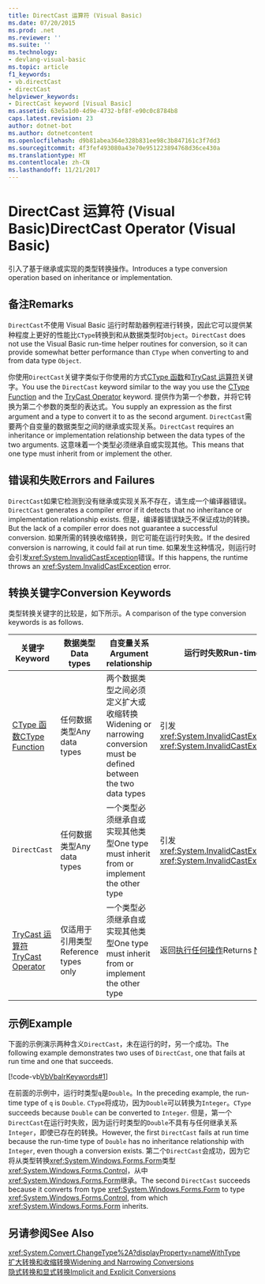 ```yaml
---
title: DirectCast 运算符 (Visual Basic)
ms.date: 07/20/2015
ms.prod: .net
ms.reviewer: ''
ms.suite: ''
ms.technology:
- devlang-visual-basic
ms.topic: article
f1_keywords:
- vb.directCast
- directCast
helpviewer_keywords:
- DirectCast keyword [Visual Basic]
ms.assetid: 63e5a1d0-4d9e-4732-bf8f-e90c0c8784b8
caps.latest.revision: 23
author: dotnet-bot
ms.author: dotnetcontent
ms.openlocfilehash: d9b81abea364e328b831ee98c3b847161c3f7dd3
ms.sourcegitcommit: 4f3fef493080a43e70e951223894768d36ce430a
ms.translationtype: MT
ms.contentlocale: zh-CN
ms.lasthandoff: 11/21/2017
---
```

# <a name="directcast-operator-visual-basic"></a><span data-ttu-id="c1bd6-102">DirectCast 运算符 (Visual Basic)</span><span class="sxs-lookup"><span data-stu-id="c1bd6-102">DirectCast Operator (Visual Basic)</span></span>
<span data-ttu-id="c1bd6-103">引入了基于继承或实现的类型转换操作。</span><span class="sxs-lookup"><span data-stu-id="c1bd6-103">Introduces a type conversion operation based on inheritance or implementation.</span></span>  
  
## <a name="remarks"></a><span data-ttu-id="c1bd6-104">备注</span><span class="sxs-lookup"><span data-stu-id="c1bd6-104">Remarks</span></span>  
 <span data-ttu-id="c1bd6-105">`DirectCast`不使用 Visual Basic 运行时帮助器例程进行转换，因此它可以提供某种程度上更好的性能比`CType`转换到和从数据类型时`Object`。</span><span class="sxs-lookup"><span data-stu-id="c1bd6-105">`DirectCast` does not use the Visual Basic run-time helper routines for conversion, so it can provide somewhat better performance than `CType` when converting to and from data type `Object`.</span></span>  
  
 <span data-ttu-id="c1bd6-106">你使用`DirectCast`关键字类似于你使用的方式[CType 函数](../../../visual-basic/language-reference/functions/ctype-function.md)和[TryCast 运算符](../../../visual-basic/language-reference/operators/trycast-operator.md)关键字。</span><span class="sxs-lookup"><span data-stu-id="c1bd6-106">You use the `DirectCast` keyword similar to the way you use the [CType Function](../../../visual-basic/language-reference/functions/ctype-function.md) and the [TryCast Operator](../../../visual-basic/language-reference/operators/trycast-operator.md) keyword.</span></span> <span data-ttu-id="c1bd6-107">提供作为第一个参数，并将它转换为第二个参数的类型的表达式。</span><span class="sxs-lookup"><span data-stu-id="c1bd6-107">You supply an expression as the first argument and a type to convert it to as the second argument.</span></span> <span data-ttu-id="c1bd6-108">`DirectCast`需要两个自变量的数据类型之间的继承或实现关系。</span><span class="sxs-lookup"><span data-stu-id="c1bd6-108">`DirectCast` requires an inheritance or implementation relationship between the data types of the two arguments.</span></span> <span data-ttu-id="c1bd6-109">这意味着一个类型必须继承自或实现其他。</span><span class="sxs-lookup"><span data-stu-id="c1bd6-109">This means that one type must inherit from or implement the other.</span></span>  
  
## <a name="errors-and-failures"></a><span data-ttu-id="c1bd6-110">错误和失败</span><span class="sxs-lookup"><span data-stu-id="c1bd6-110">Errors and Failures</span></span>  
 <span data-ttu-id="c1bd6-111">`DirectCast`如果它检测到没有继承或实现关系不存在，请生成一个编译器错误。</span><span class="sxs-lookup"><span data-stu-id="c1bd6-111">`DirectCast` generates a compiler error if it detects that no inheritance or implementation relationship exists.</span></span> <span data-ttu-id="c1bd6-112">但是，编译器错误缺乏不保证成功的转换。</span><span class="sxs-lookup"><span data-stu-id="c1bd6-112">But the lack of a compiler error does not guarantee a successful conversion.</span></span> <span data-ttu-id="c1bd6-113">如果所需的转换收缩转换，则它可能在运行时失败。</span><span class="sxs-lookup"><span data-stu-id="c1bd6-113">If the desired conversion is narrowing, it could fail at run time.</span></span> <span data-ttu-id="c1bd6-114">如果发生这种情况，则运行时会引发<xref:System.InvalidCastException>错误。</span><span class="sxs-lookup"><span data-stu-id="c1bd6-114">If this happens, the runtime throws an <xref:System.InvalidCastException> error.</span></span>  
  
## <a name="conversion-keywords"></a><span data-ttu-id="c1bd6-115">转换关键字</span><span class="sxs-lookup"><span data-stu-id="c1bd6-115">Conversion Keywords</span></span>  
 <span data-ttu-id="c1bd6-116">类型转换关键字的比较是，如下所示。</span><span class="sxs-lookup"><span data-stu-id="c1bd6-116">A comparison of the type conversion keywords is as follows.</span></span>  
  
|<span data-ttu-id="c1bd6-117">关键字</span><span class="sxs-lookup"><span data-stu-id="c1bd6-117">Keyword</span></span>|<span data-ttu-id="c1bd6-118">数据类型</span><span class="sxs-lookup"><span data-stu-id="c1bd6-118">Data types</span></span>|<span data-ttu-id="c1bd6-119">自变量关系</span><span class="sxs-lookup"><span data-stu-id="c1bd6-119">Argument relationship</span></span>|<span data-ttu-id="c1bd6-120">运行时失败</span><span class="sxs-lookup"><span data-stu-id="c1bd6-120">Run-time failure</span></span>|  
|---|---|---|---|  
|[<span data-ttu-id="c1bd6-121">CType 函数</span><span class="sxs-lookup"><span data-stu-id="c1bd6-121">CType Function</span></span>](../../../visual-basic/language-reference/functions/ctype-function.md)|<span data-ttu-id="c1bd6-122">任何数据类型</span><span class="sxs-lookup"><span data-stu-id="c1bd6-122">Any data types</span></span>|<span data-ttu-id="c1bd6-123">两个数据类型之间必须定义扩大或收缩转换</span><span class="sxs-lookup"><span data-stu-id="c1bd6-123">Widening or narrowing conversion must be defined between the two data types</span></span>|<span data-ttu-id="c1bd6-124">引发<xref:System.InvalidCastException></span><span class="sxs-lookup"><span data-stu-id="c1bd6-124">Throws <xref:System.InvalidCastException></span></span>|  
|`DirectCast`|<span data-ttu-id="c1bd6-125">任何数据类型</span><span class="sxs-lookup"><span data-stu-id="c1bd6-125">Any data types</span></span>|<span data-ttu-id="c1bd6-126">一个类型必须继承自或实现其他类型</span><span class="sxs-lookup"><span data-stu-id="c1bd6-126">One type must inherit from or implement the other type</span></span>|<span data-ttu-id="c1bd6-127">引发<xref:System.InvalidCastException></span><span class="sxs-lookup"><span data-stu-id="c1bd6-127">Throws <xref:System.InvalidCastException></span></span>|  
|[<span data-ttu-id="c1bd6-128">TryCast 运算符</span><span class="sxs-lookup"><span data-stu-id="c1bd6-128">TryCast Operator</span></span>](../../../visual-basic/language-reference/operators/trycast-operator.md)|<span data-ttu-id="c1bd6-129">仅适用于引用类型</span><span class="sxs-lookup"><span data-stu-id="c1bd6-129">Reference types only</span></span>|<span data-ttu-id="c1bd6-130">一个类型必须继承自或实现其他类型</span><span class="sxs-lookup"><span data-stu-id="c1bd6-130">One type must inherit from or implement the other type</span></span>|<span data-ttu-id="c1bd6-131">返回[执行任何操作](../../../visual-basic/language-reference/nothing.md)</span><span class="sxs-lookup"><span data-stu-id="c1bd6-131">Returns [Nothing](../../../visual-basic/language-reference/nothing.md)</span></span>|  
  
## <a name="example"></a><span data-ttu-id="c1bd6-132">示例</span><span class="sxs-lookup"><span data-stu-id="c1bd6-132">Example</span></span>  
 <span data-ttu-id="c1bd6-133">下面的示例演示两种含义`DirectCast`，未在运行的时，另一个成功。</span><span class="sxs-lookup"><span data-stu-id="c1bd6-133">The following example demonstrates two uses of `DirectCast`, one that fails at run time and one that succeeds.</span></span>  
  
 [!code-vb[VbVbalrKeywords#1](../../../visual-basic/language-reference/codesnippet/VisualBasic/directcast-operator_1.vb)]  
  
 <span data-ttu-id="c1bd6-134">在前面的示例中，运行时类型`q`是`Double`。</span><span class="sxs-lookup"><span data-stu-id="c1bd6-134">In the preceding example, the run-time type of `q` is `Double`.</span></span> <span data-ttu-id="c1bd6-135">`CType`将成功，因为`Double`可以转换为`Integer`。</span><span class="sxs-lookup"><span data-stu-id="c1bd6-135">`CType` succeeds because `Double` can be converted to `Integer`.</span></span> <span data-ttu-id="c1bd6-136">但是，第一个`DirectCast`在运行时失败，因为运行时类型的`Double`不具有与任何继承关系`Integer`，即使已存在的转换。</span><span class="sxs-lookup"><span data-stu-id="c1bd6-136">However, the first `DirectCast` fails at run time because the run-time type of `Double` has no inheritance relationship with `Integer`, even though a conversion exists.</span></span> <span data-ttu-id="c1bd6-137">第二个`DirectCast`会成功，因为它将从类型转换<xref:System.Windows.Forms.Form>类型<xref:System.Windows.Forms.Control>，从中<xref:System.Windows.Forms.Form>继承。</span><span class="sxs-lookup"><span data-stu-id="c1bd6-137">The second `DirectCast` succeeds because it converts from type <xref:System.Windows.Forms.Form> to type <xref:System.Windows.Forms.Control>, from which <xref:System.Windows.Forms.Form> inherits.</span></span>  
  
## <a name="see-also"></a><span data-ttu-id="c1bd6-138">另请参阅</span><span class="sxs-lookup"><span data-stu-id="c1bd6-138">See Also</span></span>  
 <xref:System.Convert.ChangeType%2A?displayProperty=nameWithType>  
 [<span data-ttu-id="c1bd6-139">扩大转换和收缩转换</span><span class="sxs-lookup"><span data-stu-id="c1bd6-139">Widening and Narrowing Conversions</span></span>](../../../visual-basic/programming-guide/language-features/data-types/widening-and-narrowing-conversions.md)  
 [<span data-ttu-id="c1bd6-140">隐式转换和显式转换</span><span class="sxs-lookup"><span data-stu-id="c1bd6-140">Implicit and Explicit Conversions</span></span>](../../../visual-basic/programming-guide/language-features/data-types/implicit-and-explicit-conversions.md)
